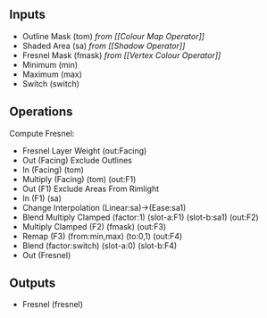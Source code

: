 ## Inputs
- Outline Mask (tom) *from [[Colour Map Operator]]*
- Shaded Area (sa) *from [[Shadow Operator]]*
- Fresnel Mask (fmask) *from [[Vertex Colour Operator]]*
- Minimum (min)
- Maximum (max)
- Switch (switch)
## Operations
Compute Fresnel:
- Fresnel Layer Weight (out:Facing)
- Out (Facing)
Exclude Outlines
- In (Facing) (tom)
- Multiply (Facing) (tom) (out:F1)
- Out (F1)
Exclude Areas From Rimlight
- In (F1) (sa)
- Change Interpolation (Linear:sa)->(Ease:sa1)
- Blend Multiply Clamped (factor:1) (slot-a:F1) (slot-b:sa1) (out:F2)
- Multiply Clamped (F2) (fmask) (out:F3)
- Remap (F3) (from:min,max) (to:0,1) (out:F4)
- Blend (factor:switch) (slot-a:0) (slot-b:F4)
- Out (Fresnel)
## Outputs
- Fresnel (fresnel)